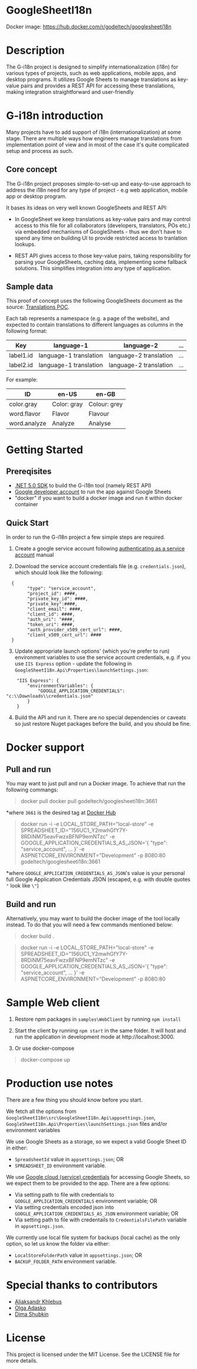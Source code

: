 # GoogleSheetI18n
Docker image: https://hub.docker.com/r/godeltech/googlesheeti18n

# Description
The G-i18n project is designed to simplify internationalization (i18n) for various types of projects, such as web applications, mobile apps, and desktop programs. It utilizes Google Sheets to manage translations as key-value pairs and provides a REST API for accessing these translations, making integration straightforward and user-friendly

# G-i18n introduction 
Many projects have to add support of i18n (internationalization) at some stage. There are multiple ways how engineers manage translations from implementation point of view and in most of the case it's quite complicated setup and process as such.

## Core concept 

The G-i18n project proposes simple-to-set-up and easy-to-use approach to address the i18n need for any type of project - e.g web application, mobile app or desktop program. 

It bases its ideas on very well known GoogleSheets and REST API:

- In GoogleSheet we keep translations as key-value pairs and may control access to this file for all collaborators (developers, translators, POs etc.) via embedded mechanisms of GoogleSheets - thus we don't have to spend any time on building UI to provide restricted access to tranlation lookups.

- REST API gives access to those key-value pairs, taking responsibility for parsing your GoogleSheets, caching data, implementing some fallback solutions.
This simplifies integration into any type of application.

## Sample data

This proof of concept uses the following GoogleSheets document as the source: [Translations POC](https://docs.google.com/spreadsheets/d/156UC1_Y2mwhGfY7Y-8RDiNM75eavFwzxBFNP9emNTzc/edit).

Each tab represents a namespace (e.g. a page of the website), and expected to contain translations to different languages as columns in the following format:

Key | language-1 | language-2 | ...
-|-|-|-
label1.id | language-1 translation | language-2 translation | ... 
label2.id | language-1 translation | language-2 translation | ...

For example:

ID | en-US | en-GB
-|-|-
color.gray | Color: gray  | Colour: grey  
word.flavor | Flavor | Flavour
word.analyze | Analyze | Analyse

# Getting Started

## Prereqisites
- [.NET 5.0 SDK](https://dotnet.microsoft.com/download/dotnet/5.0) to build the G-i18n tool (namely REST API)
- [Google developer account](https://console.developers.google.com) to run the app against Google Sheets
- "docker" if you want to build a docker image and run it within docker container

## Quick Start

In order to run the G-i18n project a few simple steps are required.

1. Create a google service account following [authenticating as a service account](https://cloud.google.com/docs/authentication/production) manual

2. Download the service account credentials file (e.g. `credentials.json`), which should look like the following:

```
  {
        "type": "service_account",
        "project_id": ####,
        "private_key_id": ####,
        "private_key":####,
        "client_email": ####,
        "client_id": ####,
        "auth_uri": "####,
        "token_uri": ####,
        "auth_provider_x509_cert_url": ####,
        "client_x509_cert_url": ####
  }
```
3. Update appropriate launch options' (which you're prefer to run) environment variables to use the service account credentials, e.g. if you use `IIS Express` option - update the following in `GoogleSheetI18n.Api\Properties\launchSettings.json`:

```
    "IIS Express": {
        "environmentVariables": {
            "GOOGLE_APPLICATION_CREDENTIALS": "c:\\Downloads\\credentials.json"
        }
    }
```
4. Build the API and run it. There are no special dependencies or caveats so just restore Nuget packages before the build, and you should be fine.

# Docker support

## Pull and run

You may want to just pull and run a Docker image. To achieve that run the following commangs:

> docker pull docker pull godeltech/googlesheeti18n:3661

*where `3661` is the desired tag at [Docker Hub](https://hub.docker.com/r/godeltech/googlesheeti18n/tags)

> docker run -i -e LOCAL_STORE_PATH="local-store" -e SPREADSHEET_ID="156UC1_Y2mwhGfY7Y-8RDiNM75eavFwzxBFNP9emNTzc" -e GOOGLE_APPLICATION_CREDENTIALS_AS_JSON=’{   \"type\": \"service_account\", ... }’ -e ASPNETCORE_ENVIRONMENT="Development" -p 8080:80 godeltech/googlesheeti18n:3661

*where `GOOGLE_APPLICATION_CREDENTIALS_AS_JSON`'s value is your personal full Google Application Credentials JSON (escaped, e.g. with double quotes `"` look like `\"`)

## Build and run

Alternatively, you may want to build the docker image of the tool locally instead. To do that you will need a few commands mentioned below:

> docker build .

> docker run -i -e LOCAL_STORE_PATH="local-store" -e SPREADSHEET_ID="156UC1_Y2mwhGfY7Y-8RDiNM75eavFwzxBFNP9emNTzc" -e GOOGLE_APPLICATION_CREDENTIALS_AS_JSON=’{   \"type\": \"service_account\", ... }’ -e ASPNETCORE_ENVIRONMENT="Development" -p 8080:80

# Sample Web client

1. Restore npm packages in `samples\WebClient` by running `npm install`

2. Start the client by running `npm start` in the same folder. It will host and run the application in development mode at http://localhost:3000.

3. Or use docker-compose

> docker-compose up


# Production use notes
There are a few thing you should know before you start.

We fetch all the options from `GoogleSheetI18n\src\GoogleSheetI18n.Api\appsettings.json`, `GoogleSheetI18n.Api\Properties\launchSettings.json` files and/or environment variables

We use Google Sheets as a storage, so we expect a valid Google Sheet ID in either:
- `SpreadsheetId` value in `appsettings.json`; 
OR 
- `SPREADSHEET_ID` environment variable.

We use [Google cloud (service) credentials](https://cloud.google.com/docs/authentication/production) for accessing Google Sheets, so we expect them to be provided to the app. There are a few options:
- Via setting path to file with credentials to `GOOGLE_APPLICATION_CREDENTIALS` environment variable; OR
- Via setting credentials encoded json into `GOOGLE_APPLICATION_CREDENTIALS_AS_JSON` environment variable; OR
- Via setting path to file with credentails to `CredentialsFilePath` variable in `appsettings.json`.

We currently use local file system for backups (local cache) as the only option, so let us know the folder via either:
- `LocalStoreFolderPath` value in `appsettings.json`; OR
- `BACKUP_FOLDER_PATH` environment variable.

# Special thanks to contributors

- [Aliaksandr Khlebus](https://github.com/akhlebus)
- [Olga Adasko](https://github.com/VolhaAdaska)
- [Dima Shubkin](https://github.com/watby)

# License
This project is licensed under the MIT License. See the LICENSE file for more details.
